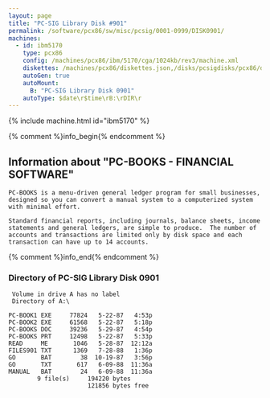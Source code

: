 ```yaml
---
layout: page
title: "PC-SIG Library Disk #901"
permalink: /software/pcx86/sw/misc/pcsig/0001-0999/DISK0901/
machines:
  - id: ibm5170
    type: pcx86
    config: /machines/pcx86/ibm/5170/cga/1024kb/rev3/machine.xml
    diskettes: /machines/pcx86/diskettes.json,/disks/pcsigdisks/pcx86/diskettes.json
    autoGen: true
    autoMount:
      B: "PC-SIG Library Disk 0901"
    autoType: $date\r$time\rB:\rDIR\r
---
```


{% include machine.html id="ibm5170" %}

{% comment %}info_begin{% endcomment %}

## Information about "PC-BOOKS - FINANCIAL SOFTWARE"

    PC-BOOKS is a menu-driven general ledger program for small businesses,
    designed so you can convert a manual system to a computerized system
    with minimal effort.
    
    Standard financial reports, including journals, balance sheets, income
    statements and general ledgers, are simple to produce.  The number of
    accounts and transactions are limited only by disk space and each
    transaction can have up to 14 accounts.
{% comment %}info_end{% endcomment %}


### Directory of PC-SIG Library Disk 0901

     Volume in drive A has no label
     Directory of A:\

    PC-BOOK1 EXE     77824   5-22-87   4:53p
    PC-BOOK2 EXE     61568   5-22-87   5:18p
    PC-BOOKS DOC     39236   5-29-87   4:54p
    PC-BOOKS PRT     12498   5-22-87   5:33p
    READ     ME       1046   5-28-87  12:12a
    FILES901 TXT      1369   7-28-88   1:36p
    GO       BAT        38  10-19-87   3:56p
    GO       TXT       617   6-09-88  11:36a
    MANUAL   BAT        24   6-09-88  11:36a
            9 file(s)     194220 bytes
                          121856 bytes free
